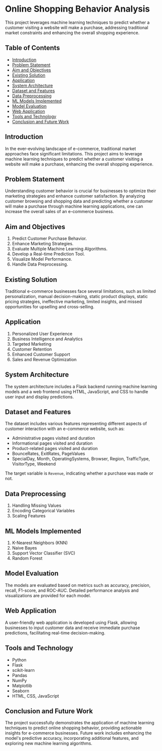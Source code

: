 # Online Shopping Behavior Analysis

This project leverages machine learning techniques to predict whether a customer visiting a website will make a purchase, addressing traditional market constraints and enhancing the overall shopping experience.

## Table of Contents
- [Introduction](#introduction)
- [Problem Statement](#problem-statement)
- [Aim and Objectives](#aim-and-objectives)
- [Existing Solution](#existing-solution)
- [Application](#application)
- [System Architecture](#system-architecture)
- [Dataset and Features](#dataset-and-features)
- [Data Preprocessing](#data-preprocessing)
- [ML Models Implemented](#ml-models-implemented)
- [Model Evaluation](#model-evaluation)
- [Web Application](#web-application)
- [Tools and Technology](#tools-and-technology)
- [Conclusion and Future Work](#conclusion-and-future-work)

## Introduction
In the ever-evolving landscape of e-commerce, traditional market approaches face significant limitations. This project aims to leverage machine learning techniques to predict whether a customer visiting a website will make a purchase, enhancing the overall shopping experience.

## Problem Statement
Understanding customer behavior is crucial for businesses to optimize their marketing strategies and enhance customer satisfaction. By analyzing customer browsing and shopping data and predicting whether a customer will make a purchase through machine learning applications, one can increase the overall sales of an e-commerce business.

## Aim and Objectives
1. Predict Customer Purchase Behavior.
2. Enhance Marketing Strategies.
3. Evaluate Multiple Machine Learning Algorithms.
4. Develop a Real-time Prediction Tool.
5. Visualize Model Performance.
6. Handle Data Preprocessing.

## Existing Solution
Traditional e-commerce businesses face several limitations, such as limited personalization, manual decision-making, static product displays, static pricing strategies, ineffective marketing, limited insights, and missed opportunities for upselling and cross-selling.

## Application
1. Personalized User Experience
2. Business Intelligence and Analytics
3. Targeted Marketing
4. Customer Retention
5. Enhanced Customer Support
6. Sales and Revenue Optimization

## System Architecture
The system architecture includes a Flask backend running machine learning models and a web frontend using HTML, JavaScript, and CSS to handle user input and display predictions.

## Dataset and Features
The dataset includes various features representing different aspects of customer interaction with an e-commerce website, such as:
- Administrative pages visited and duration
- Informational pages visited and duration
- Product-related pages visited and duration
- BounceRates, ExitRates, PageValues
- SpecialDay, Month, OperatingSystems, Browser, Region, TrafficType, VisitorType, Weekend

The target variable is `Revenue`, indicating whether a purchase was made or not.

## Data Preprocessing
1. Handling Missing Values
2. Encoding Categorical Variables
3. Scaling Features

## ML Models Implemented

1. K-Nearest Neighbors (KNN)
2. Naive Bayes
3. Support Vector Classifier (SVC)
4. Random Forest

## Model Evaluation
The models are evaluated based on metrics such as accuracy, precision, recall, F1-score, and ROC-AUC. Detailed performance analysis and visualizations are provided for each model.

## Web Application
A user-friendly web application is developed using Flask, allowing businesses to input customer data and receive immediate purchase predictions, facilitating real-time decision-making.

## Tools and Technology
- Python
- Flask
- scikit-learn
- Pandas
- NumPy
- Matplotlib
- Seaborn
- HTML, CSS, JavaScript

## Conclusion and Future Work
The project successfully demonstrates the application of machine learning techniques to predict online shopping behavior, providing actionable insights for e-commerce businesses. Future work includes enhancing the model's predictive accuracy, incorporating additional features, and exploring new machine learning algorithms.
